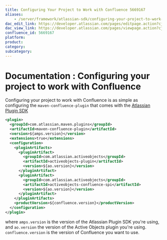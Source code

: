 ```yaml
---
title: Configuring Your Project to Work with Confluence 5669167
aliases:
    - /server/framework/atlassian-sdk/configuring-your-project-to-work-with-confluence-5669167.html
dac_edit_link: https://developer.atlassian.com/pages/editpage.action?cjm=wozere&pageId=5669167
dac_view_link: https://developer.atlassian.com/pages/viewpage.action?cjm=wozere&pageId=5669167
confluence_id: 5669167
platform:
product:
category:
subcategory:
---
```

# Documentation : Configuring your project to work with Confluence

Configuring your project to work with Confluence is as simple as configuring the `maven-confluence-plugin` that comes with the [Atlassian Plugin SDK](/server/framework/atlassian-sdk/set-up-the-atlassian-plugin-sdk-and-build-a-project)

``` xml
<plugin>
  <groupId>com.atlassian.maven.plugins</groupId>
  <artifactId>maven-confluence-plugin</artifactId>
  <version>${amps.version}</version>
  <extensions>true</extensions>
  <configuration>
    <pluginArtifacts>
      <pluginArtifact>
        <groupId>com.atlassian.activeobjects</groupId>
        <artifactId>activeobjects-plugin</artifactId>
        <version>${ao.version}</version>
      </pluginArtifact>
      <pluginArtifact>
        <groupId>com.atlassian.activeobjects</groupId>
        <artifactId>activeobjects-confluence-spi</artifactId>
        <version>${ao.version}</version>
      </pluginArtifact>
    </pluginArtifacts>
    <productVersion>${confluence.version}</productVersion>
  </configuration>
</plugin>
```

where `amps.version` is the version of the Atlassian Plugin SDK you're using, and `ao.version` the version of the Active Objects plugin you're using. `confluence.version` is the version of Confluence you want to use.





















































































































































































































































